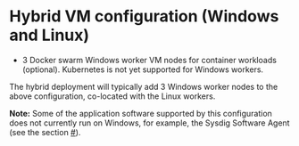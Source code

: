 # Hybrid VM configuration \(Windows and Linux\)

-   3 Docker swarm Windows worker VM nodes for container workloads \(optional\). Kubernetes is not yet supported for Windows workers.

The hybrid deployment will typically add 3 Windows worker nodes to the above configuration, co-located with the Linux workers.

**Note:** Some of the application software supported by this configuration does not currently run on Windows, for example, the Sysdig Software Agent \(see the section [\#](#)\).
